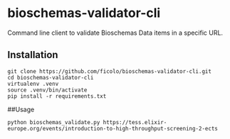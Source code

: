 # bioschemas-validator-cli
Command line client to validate Bioschemas Data items in a specific URL.


## Installation
```{r, engine='bash', count_lines}
git clone https://github.com/ficolo/bioschemas-validator-cli.git
cd bioschemas-validator-cli
virtualenv .venv
source .venv/bin/activate
pip install -r requirements.txt
```

##Usage
```{r, engine='bash', count_lines}
python bioschemas_validate.py https://tess.elixir-europe.org/events/introduction-to-high-throughput-screening-2-ects
```
